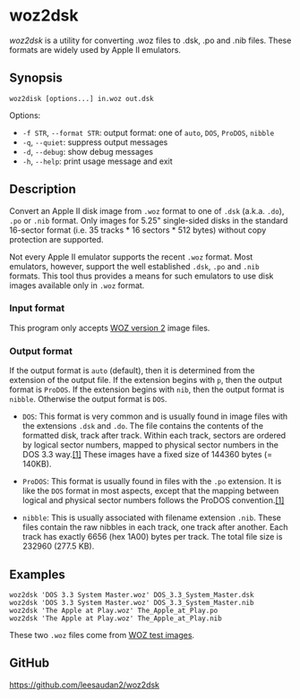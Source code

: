 # woz2dsk #

*woz2dsk* is a utility for converting .woz files to .dsk, .po and .nib
files.  These formats are widely used by Apple II emulators.


## Synopsis ##

    woz2disk [options...] in.woz out.dsk

Options:

* `-f STR`, `--format STR`:
  output format: one of `auto`, `DOS`, `ProDOS`, `nibble`
* `-q`, `--quiet`:
  suppress output messages
* `-d`, `--debug`:
  show debug messages
* `-h`, `--help`:
  print usage message and exit


## Description ##

Convert an Apple II disk image from `.woz` format
to one of `.dsk` (a.k.a. `.do`), `.po` or `.nib` format.
Only images for 5.25" single-sided disks
in the standard 16-sector format
(i.e. 35 tracks * 16 sectors * 512 bytes)
without copy protection
are supported.

Not every Apple II emulator supports the recent `.woz` format.
Most emulators, however, support the well established
`.dsk`, `.po` and `.nib` formats.
This tool thus provides a means for such emulators to
use disk images available only in `.woz` format.


### Input format ###

This program only accepts
[WOZ version 2](https://applesaucefdc.com/woz/reference2/) image files.

### Output format ###
If the output format is `auto` (default), then it is determined from
the extension of the output file.
If the extension begins with `p`, then the output format is `ProDOS`.
If the extension begins with `nib`, then the output format is `nibble`.
Otherwise the output format is `DOS`.

* `DOS`: This format is very common and is usually found in image files
  with the extensions `.dsk` and `.do`.
  The file contains the contents of the formatted disk,
  track after track.
  Within each track, sectors are ordered by logical sector numbers,
  mapped to physical sector numbers in the DOS 3.3 way.[[1]][r1]
  These images have a fixed size of 144360 bytes (= 140KB).

* `ProDOS`: This format is usually found in files with the `.po` extension.
  It is like the `DOS` format in most aspects, except that the
  mapping between logical and physical sector numbers follows
  the ProDOS convention.[[1]][r1]
  
* `nibble`: This is usually associated with filename extension `.nib`.
  These files contain the raw nibbles in each track, one track after another.
  Each track has exactly 6656 (hex 1A00) bytes per track.
  The total file size is 232960 (277.5 KB).

[r1]: http://www.applelogic.org/TheAppleIIEGettingStarted.html


## Examples ##

    woz2dsk 'DOS 3.3 System Master.woz' DOS_3.3_System_Master.dsk
    woz2dsk 'DOS 3.3 System Master.woz' DOS_3.3_System_Master.nib
    woz2dsk 'The Apple at Play.woz' The_Apple_at_Play.po
    woz2dsk 'The Apple at Play.woz' The_Apple_at_Play.nib

These two `.woz` files come from
[WOZ test images](http://evolutioninteractive.com/applesauce/woz_images.zip).


## GitHub ##

<https://github.com/leesaudan2/woz2dsk>



